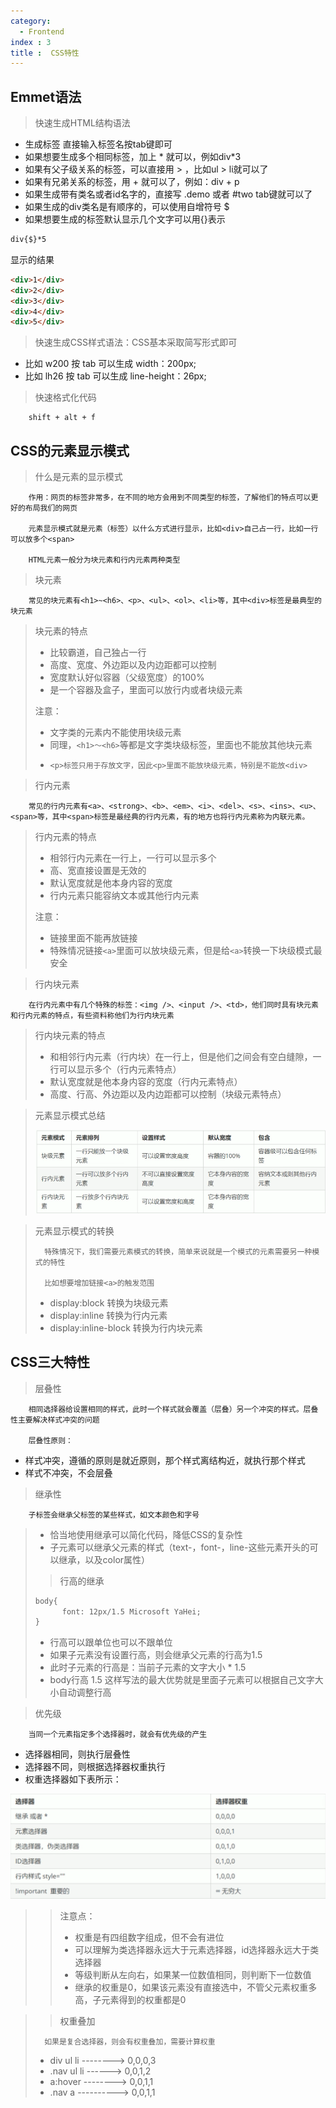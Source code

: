 ```yaml
---
category:
  - Frontend
index : 3
title :  CSS特性
---
```


## Emmet语法

> 快速生成HTML结构语法

- 生成标签 直接输入标签名按tab键即可
- 如果想要生成多个相同标签，加上 * 就可以，例如div*3
- 如果有父子级关系的标签，可以直接用 > ，比如ul > li就可以了
- 如果有兄弟关系的标签，用 + 就可以了，例如：div + p
- 如果生成带有类名或者id名字的，直接写 .demo 或者 #two tab键就可以了
- 如果生成的div类名是有顺序的，可以使用自增符号 $ 
- 如果想要生成的标签默认显示几个文字可以用{}表示

```html
div{$}*5
```

显示的结果

```html
<div>1</div>
<div>2</div>
<div>3</div>
<div>4</div>
<div>5</div>
```

>快速生成CSS样式语法：CSS基本采取简写形式即可

- 比如 w200 按 tab 可以生成 width：200px;
- 比如 lh26 按 tab 可以生成 line-height：26px;

> 快速格式化代码

		shift + alt + f

## CSS的元素显示模式

> 什么是元素的显示模式

		作用：网页的标签非常多，在不同的地方会用到不同类型的标签，了解他们的特点可以更好的布局我们的网页
	
		元素显示模式就是元素（标签）以什么方式进行显示，比如<div>自己占一行，比如一行可以放多个<span>
	
		HTML元素一般分为块元素和行内元素两种类型

> 块元素

		常见的块元素有<h1>~<h6>、<p>、<ul>、<ol>、<li>等，其中<div>标签是最典型的块元素

> 块元素的特点
>
> - 比较霸道，自己独占一行
> - 高度、宽度、外边距以及内边距都可以控制
> - 宽度默认好似容器（父级宽度）的100%
> - 是一个容器及盒子，里面可以放行内或者块级元素 
>
> 注意：
>
> - 文字类的元素内不能使用块级元素
> - 同理，`<h1>～<h6>`等都是文字类块级标签，里面也不能放其他块元素
> -     <p>标签只用于存放文字，因此<p>里面不能放块级元素，特别是不能放<div>

> 行内元素

		常见的行内元素有<a>、<strong>、<b>、<em>、<i>、<del>、<s>、<ins>、<u>、<span>等，其中<span>标签是最经典的行内元素，有的地方也将行内元素称为内联元素。

> 行内元素的特点
>
> - 相邻行内元素在一行上，一行可以显示多个
> - 高、宽直接设置是无效的
> - 默认宽度就是他本身内容的宽度
> - 行内元素只能容纳文本或其他行内元素
>
> 注意：
>
> - 链接里面不能再放链接
> - 特殊情况链接`<a>`里面可以放块级元素，但是给`<a>`转换一下块级模式最安全

> 行内块元素

		在行内元素中有几个特殊的标签：<img />、<input />、<td>，他们同时具有块元素和行内元素的特点，有些资料称他们为行内块元素

> 行内块元素的特点
>
> - 和相邻行内元素（行内块）在一行上，但是他们之间会有空白缝隙，一行可以显示多个（行内元素特点）
> - 默认宽度就是他本身内容的宽度（行内元素特点）
> - 高度、行高、外边距以及内边距都可以控制（块级元素特点）

> 元素显示模式总结
>
> [![Tu755T.png](https://raw.githubusercontent.com/CoderWDD/myImages/main/blog_images/Tu755T.png)](https://imgtu.com/i/Tu755T)

> 元素显示模式的转换
>
> 		特殊情况下，我们需要元素模式的转换，简单来说就是一个模式的元素需要另一种模式的特性
> 				
> 		比如想要增加链接<a>的触发范围
>
> - display:block  转换为块级元素
> - display:inline  转换为行内元素
> - display:inline-block  转换为行内块元素

## CSS三大特性

> 层叠性

		相同选择器给设置相同的样式，此时一个样式就会覆盖（层叠）另一个冲突的样式。层叠性主要解决样式冲突的问题
	
		层叠性原则：

- 样式冲突，遵循的原则是就近原则，那个样式离结构近，就执行那个样式
- 样式不冲突，不会层叠

> 继承性

		子标签会继承父标签的某些样式，如文本颜色和字号

> - 恰当地使用继承可以简化代码，降低CSS的复杂性
> - 子元素可以继承父元素的样式（text-，font-，line-这些元素开头的可以继承，以及color属性）
>
> > 行高的继承
>
> ```html
> body{
> 		font: 12px/1.5 Microsoft YaHei;
> }
> ```
>
> - 行高可以跟单位也可以不跟单位
> - 如果子元素没有设置行高，则会继承父元素的行高为1.5
> - 此时子元素的行高是：当前子元素的文字大小 * 1.5
> - body行高 1.5 这样写法的最大优势就是里面子元素可以根据自己文字大小自动调整行高

> 优先级

		当同一个元素指定多个选择器时，就会有优先级的产生

- 选择器相同，则执行层叠性
- 选择器不同，则根据选择器权重执行
- 权重选择器如下表所示：

[![TMRJjx.png](https://raw.githubusercontent.com/CoderWDD/myImages/main/blog_images/TMRJjx.png)](https://imgtu.com/i/TMRJjx)

> >注意点：
> >
> >- 权重是有四组数字组成，但不会有进位
> >- 可以理解为类选择器永远大于元素选择器，id选择器永远大于类选择器
> >- 等级判断从左向右，如果某一位数值相同，则判断下一位数值
> >- 继承的权重是0，如果该元素没有直接选中，不管父元素权重多高，子元素得到的权重都是0

> > 权重叠加
>
> 		如果是复合选择器，则会有权重叠加，需要计算权重
>
> - div ul li -------->  0,0,0,3
> - .nav ul li ------>  0,0,1,2
> - a:hover -------->  0,0,1,1
> - .nav a ---------->  0,0,1,1

 